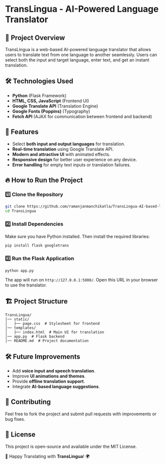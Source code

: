# TransLingua - AI-Powered Language Translator

## 📌 Project Overview
TransLingua is a web-based AI-powered language translator that allows users to translate text from one language to another seamlessly. Users can select both the input and target language, enter text, and get an instant translation.

## 🛠️ Technologies Used
- **Python** (Flask Framework)
- **HTML, CSS, JavaScript** (Frontend UI)
- **Google Translate API** (Translation Engine)
- **Google Fonts (Poppins)** (Typography)
- **Fetch API** (AJAX for communication between frontend and backend)

## 🌟 Features
- Select **both input and output languages** for translation.
- **Real-time translation** using Google Translate API.
- **Modern and attractive UI** with animated effects.
- **Responsive design** for better user experience on any device.
- **Error handling** for empty text inputs or translation failures.

## 🔥 How to Run the Project

### 1️⃣ Clone the Repository
```sh
git clone https://github.com/ramanjanmanchikatla/TransLingua-AI-based-language-translator.git
cd TransLingua
```

### 2️⃣ Install Dependencies
Make sure you have Python installed. Then install the required libraries:
```sh
pip install flask googletrans
```

### 3️⃣ Run the Flask Application
```sh
python app.py
```

The app will run on `http://127.0.0.1:5000/`. Open this URL in your browser to use the translator.

## 🏗️ Project Structure
```
TransLingua/
│── static/
│   ├── page.css  # Stylesheet for frontend
│── templates/
│   ├── index.html  # Main UI for translation
│── app.py  # Flask backend
│── README.md  # Project documentation
```


## 🛠️ Future Improvements
- Add **voice input and speech translation**.
- Improve **UI animations and themes**.
- Provide **offline translation support**.
- Integrate **AI-based language suggestions**.

## 🤝 Contributing
Feel free to fork the project and submit pull requests with improvements or bug fixes.

## 📜 License
This project is open-source and available under the MIT License.

🚀 Happy Translating with **TransLingua**! 🌍

